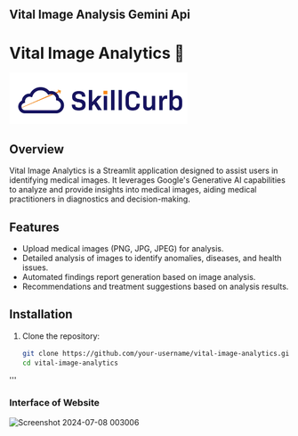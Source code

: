 ## Vital Image Analysis Gemini Api

# Vital Image Analytics 📸

![Project Logo](logo.png)

## Overview

Vital Image Analytics is a Streamlit application designed to assist users in identifying medical images. It leverages Google's Generative AI capabilities to analyze and provide insights into medical images, aiding medical practitioners in diagnostics and decision-making.

## Features

- Upload medical images (PNG, JPG, JPEG) for analysis.
- Detailed analysis of images to identify anomalies, diseases, and health issues.
- Automated findings report generation based on image analysis.
- Recommendations and treatment suggestions based on analysis results.

## Installation

1. Clone the repository:

   ```bash
   git clone https://github.com/your-username/vital-image-analytics.git
   cd vital-image-analytics
'''

### Interface of Website
![Screenshot 2024-07-08 003006](https://github.com/sanika391/Vital-Image-Detection-Gemini/assets/116996971/b4eb18b3-a7af-4dc2-92fe-5873159c5a62)

 

